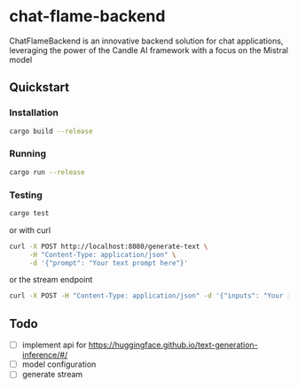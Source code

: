 # chat-flame-backend
ChatFlameBackend is an innovative backend solution for chat applications, leveraging the power of the Candle AI framework with a focus on the Mistral model

## Quickstart

### Installation

```bash
cargo build --release
```

### Running

```bash
cargo run --release
```

### Testing

```bash
cargo test
```

or with curl

```bash
curl -X POST http://localhost:8080/generate-text \
     -H "Content-Type: application/json" \
     -d '{"prompt": "Your text prompt here"}'
```

or the stream endpoint

```bash
curl -X POST -H "Content-Type: application/json" -d '{"inputs": "Your input text"}' http://localhost:8080/generate_stream
```

## Todo

- [ ] implement api for https://huggingface.github.io/text-generation-inference/#/
- [ ] model configuration
- [ ] generate stream